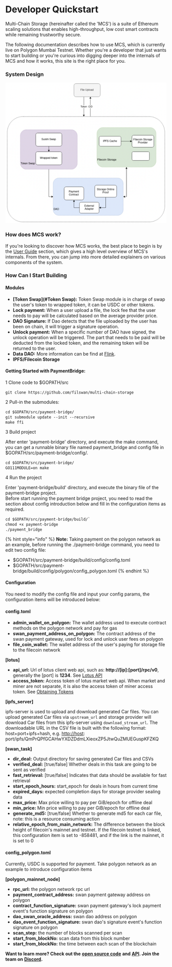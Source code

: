 # Developer Quickstart

Multi-Chain Storage (hereinafter called the 'MCS') is a suite of Ethereum scaling solutions that enables high-throughput, low cost smart contracts while remaining trustworthy secure.&#x20;

The following documentation describes how to use MCS, which is currently live on Polygon Mumbai Testnet. Whether you're a developer that just wants to start building or you're curious into digging deeper into the internals of MCS and how it works, this site is the right place for you.

### System Design

![](<../.gitbook/assets/image (29) (1).png>)

### How does MCS work? <a href="#how-does-arbitrum-work" id="how-does-arbitrum-work"></a>

If you're looking to discover how MCS works, the best place to begin is by the [User Guide](mcp-user-guide.md) section, which gives a high level overview of MCS's internals. From there, you can jump into more detailed explainers on various components of the system.

### How Can I Start Building <a href="#how-can-i-start-building" id="how-can-i-start-building"></a>

#### Modules <a href="#__docusaurus" id="__docusaurus"></a>

* **\[Token Swap]\(#Token Swap):** Token Swap module is in charge of swap the user's token to wrapped token, it can be USDC or other tokens.
* **Lock payment:** When a user upload a file, the lock fee that the user needs to pay will be calculated based on the average provider price.
* **DAO Signature:** If Dao detects that the file uploaded by the user has been on chain, it will trigger a signature operation.
* **Unlock payment:** When a specific number of DAO have signed, the unlock operation will be triggered. The part that needs to be paid will be deducted from the locked token, and the remaining token will be returned to the user.
* **Data DAO:** More information can be find at [Flink](https://github.com/filswan/flink).
* **IPFS/Filecoin Storage**

#### Getting Started with PaymentBridge:

1 Clone code to $GOPATH/src

```
git clone https://github.com/filswan/multi-chain-storage
```

2 Pull-in the submodules:

```
cd $GOPATH/src/payment-bridge/
git submodule update --init --recursive
make ffi
```

3 Build project

After enter 'payment-bridge' directory, and execute the make command, you can get a runnable binary file named payment\_bridge and config file in $GOPATH/src/payment-bridge/config/.

```
cd $GOPATH/src/payment-bridge/
GO111MODULE=on make
```

4 Run the project

Enter 'payment-bridge/build' directory, and execute the binary file of the payment-bridge project.\
Before start running the payment bridge project, you need to read the section about config introduction below and fill in the configuration items as required.

```
cd $GOPATH/src/payment-bridge/build/`
chmod +x payment-bridge
./payment_bridge
```

{% hint style="info" %}
**Note:** Taking payment on the polygon network as an example, before running the ./payment-bridge command, you need to edit two config file:

* $GOPATH/src/payment-bridge/build/config/config.toml
* $GOPATH/src/payment-bridge/build/config/polygon/config\_polygon.toml
{% endhint %}

#### Configuration

You need to modify the config file and input your config params, the configuration items will be introduced below:

#### config.toml

* **admin\_wallet\_on\_polygon:** The wallet address used to execute contract methods on the polygon network and pay for gas
* **swan\_payment\_address\_on\_polygon:** The contract address of the swan payment gateway, used for lock and unlock user fees on polygon
* **file\_coin\_wallet:** The wallet address of the user's paying for storage file to the filecoin network

**\[lotus]**

* **api\_url:** Url of lotus client web api, such as: **http://\[ip]:\[port]/rpc/v0**, generally the \[port] is **1234**. See [Lotus API](https://docs.filecoin.io/reference/lotus-api/)
* **access\_token:** Access token of lotus market web api. When market and miner are not separate, it is also the access token of miner access token. See [Obtaining Tokens](https://docs.filecoin.io/build/lotus/api-tokens/#obtaining-tokens)

**\[ipfs\_server]**

ipfs-server is used to upload and download generated Car files. You can upload generated Car files via `upstream_url` and storage provider will download Car files from this ipfs-server using `download_stream_url`. The downloadable URL in the CSV file is built with the following format: host+port+ipfs+hash, e.g. [http://host](http://host): port/ipfs/QmPrQPfGCAHwYXDZDdmLXieoxZP5JtwQuZMUEGuspKFZKQ

**\[swan\_task]**

* **dir\_deal:** Output directory for saving generated Car files and CSVs
* **verified\_deal:** \[true/false] Whether deals in this task are going to be sent as verified
* **fast\_retrieval:** \[true/false] Indicates that data should be available for fast retrieval
* **start\_epoch\_hours:** start\_epoch for deals in hours from current time
* **expired\_days:** expected completion days for storage provider sealing data
* **max\_price:** Max price willing to pay per GiB/epoch for offline deal
* **min\_price:** Min price willing to pay per GiB/epoch for offline deal
* **generate\_md5:** \[true/false] Whether to generate md5 for each car file, note: this is a resource consuming action
* **relative\_epoch\_from\_main\_network:** The difference between the block height of filecoin's mainnet and testnet. If the filecoin testnet is linked, this configuration item is set to -858481, and if the link is the mainnet, it is set to 0

#### config\_polygon.toml

Currently, USDC is supported for payment. Take polygon network as an example to introduce configuration items

**\[polygon\_mainnet\_node]**

* **rpc\_url:** the polygon network rpc url
* **payment\_contract\_address:** swan payment gateway address on polygon
* **contract\_function\_signature:** swan payment gateway's lock payment event's function signature on polygon
* **dao\_swan\_oracle\_address:** swan dao address on polygon
* **dao\_event\_function\_signature:** swan dao's signature event's function signature on polygon
* **scan\_step:** the number of blocks scanned per scan
* **start\_from\_blockNo:** scan data from this block number
* **start\_from\_blockNo:** the time between each scan of the blockchain





**Want to learn more? Check out the** [**open source code**](https://github.com/filswan/payment-bridge) **and** [**API**](../development-resource/mcp-api.md)**. Join the team on** [**Discord**](https://discord.gg/djsVYe4b)**.**

### &#x20;<a href="#setup-local-geth-and-rollup-blockchain" id="setup-local-geth-and-rollup-blockchain"></a>

### &#x20;<a href="#hello-arbitrum" id="hello-arbitrum"></a>
